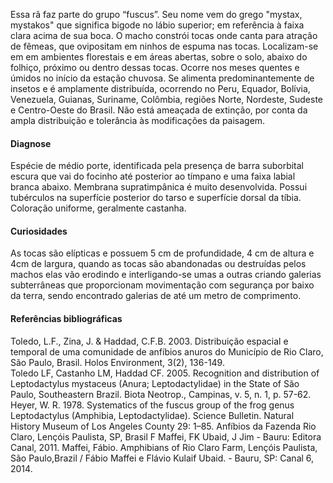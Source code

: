 ﻿Essa rã faz parte do grupo “fuscus”. Seu nome vem do grego "mystax, mystakos" que significa bigode no lábio superior; em referência à faixa clara acima de sua boca. O macho constrói tocas onde canta para atração de fêmeas, que ovipositam em ninhos de espuma nas tocas. Localizam-se em em ambientes florestais e em áreas abertas, sobre o solo, abaixo do folhiço, próximo ou dentro dessas tocas. Ocorre nos meses quentes e úmidos no início da estação chuvosa. Se alimenta predominantemente de insetos e é amplamente distribuída, ocorrendo no Peru, Equador, Bolívia, Venezuela, Guianas, Suriname, Colômbia, regiões Norte, Nordeste, Sudeste e Centro-Oeste do Brasil. Não está ameaçada de extinção, por conta da ampla distribuição e tolerância às modificações da paisagem. 


#### Diagnose
Espécie de médio porte, identificada pela presença de barra suborbital escura que vai do focinho até posterior ao tímpano e uma faixa labial branca abaixo. Membrana supratimpânica é muito desenvolvida. Possui tubérculos na superfície posterior do tarso e superfície dorsal da tíbia. Coloração uniforme, geralmente castanha. 


#### Curiosidades
As tocas são elípticas e possuem 5 cm de profundidade, 4 cm de altura e 4cm de largura, quando as tocas são abandonadas ou destruídas pelos machos elas vão erodindo e interligando-se umas a outras criando galerias subterrâneas que proporcionam movimentação com segurança por baixo da terra, sendo encontrado galerias de até um metro de comprimento.
          
#### Referências bibliográficas
Toledo, L.F., Zina, J. & Haddad, C.F.B. 2003. Distribuição espacial e temporal de uma comunidade de anfíbios anuros do Município de Rio Claro, São Paulo, Brasil. Holos Environment, 3(2), 136-149.   
Toledo LF, Castanho LM, Haddad CF. 2005. Recognition and distribution of Leptodactylus mystaceus (Anura; Leptodactylidae) in the State of São Paulo, Southeastern Brazil. Biota Neotrop., Campinas, v. 5, n. 1, p. 57-62.
Heyer, W. R. 1978. Systematics of the fuscus group of the frog genus Leptodactylus (Amphibia, Leptodactylidae). Science Bulletin. Natural History Museum of Los Angeles County 29: 1–85.
Anfíbios da Fazenda Rio Claro, Lençóis Paulista, SP, Brasil  F Maffei, FK Ubaid, J Jim - Bauru: Editora Canal, 2011.
Maffei, Fábio. Amphibians of Rio Claro Farm, Lençóis Paulista, São Paulo,Brazil / Fábio Maffei e Flávio Kulaif Ubaid. - Bauru, SP: Canal 6, 2014.
